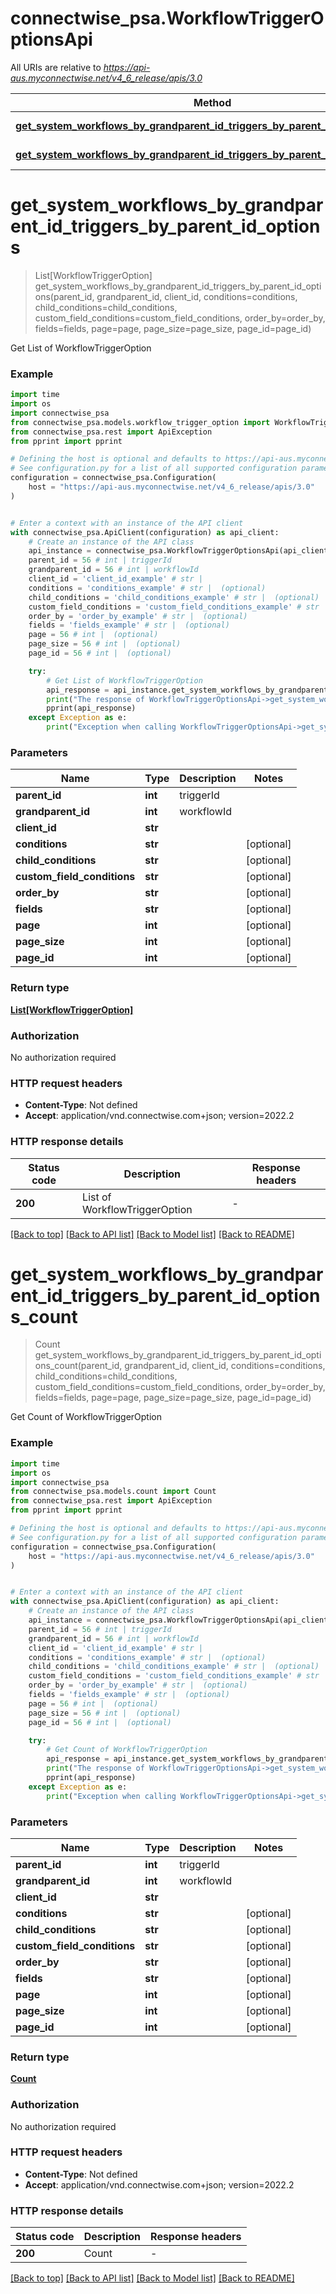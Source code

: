 # connectwise_psa.WorkflowTriggerOptionsApi

All URIs are relative to *https://api-aus.myconnectwise.net/v4_6_release/apis/3.0*

Method | HTTP request | Description
------------- | ------------- | -------------
[**get_system_workflows_by_grandparent_id_triggers_by_parent_id_options**](WorkflowTriggerOptionsApi.md#get_system_workflows_by_grandparent_id_triggers_by_parent_id_options) | **GET** /system/workflows/{grandparentId}/triggers/{parentId}/options | Get List of WorkflowTriggerOption
[**get_system_workflows_by_grandparent_id_triggers_by_parent_id_options_count**](WorkflowTriggerOptionsApi.md#get_system_workflows_by_grandparent_id_triggers_by_parent_id_options_count) | **GET** /system/workflows/{grandparentId}/triggers/{parentId}/options/count | Get Count of WorkflowTriggerOption


# **get_system_workflows_by_grandparent_id_triggers_by_parent_id_options**
> List[WorkflowTriggerOption] get_system_workflows_by_grandparent_id_triggers_by_parent_id_options(parent_id, grandparent_id, client_id, conditions=conditions, child_conditions=child_conditions, custom_field_conditions=custom_field_conditions, order_by=order_by, fields=fields, page=page, page_size=page_size, page_id=page_id)

Get List of WorkflowTriggerOption

### Example

```python
import time
import os
import connectwise_psa
from connectwise_psa.models.workflow_trigger_option import WorkflowTriggerOption
from connectwise_psa.rest import ApiException
from pprint import pprint

# Defining the host is optional and defaults to https://api-aus.myconnectwise.net/v4_6_release/apis/3.0
# See configuration.py for a list of all supported configuration parameters.
configuration = connectwise_psa.Configuration(
    host = "https://api-aus.myconnectwise.net/v4_6_release/apis/3.0"
)


# Enter a context with an instance of the API client
with connectwise_psa.ApiClient(configuration) as api_client:
    # Create an instance of the API class
    api_instance = connectwise_psa.WorkflowTriggerOptionsApi(api_client)
    parent_id = 56 # int | triggerId
    grandparent_id = 56 # int | workflowId
    client_id = 'client_id_example' # str | 
    conditions = 'conditions_example' # str |  (optional)
    child_conditions = 'child_conditions_example' # str |  (optional)
    custom_field_conditions = 'custom_field_conditions_example' # str |  (optional)
    order_by = 'order_by_example' # str |  (optional)
    fields = 'fields_example' # str |  (optional)
    page = 56 # int |  (optional)
    page_size = 56 # int |  (optional)
    page_id = 56 # int |  (optional)

    try:
        # Get List of WorkflowTriggerOption
        api_response = api_instance.get_system_workflows_by_grandparent_id_triggers_by_parent_id_options(parent_id, grandparent_id, client_id, conditions=conditions, child_conditions=child_conditions, custom_field_conditions=custom_field_conditions, order_by=order_by, fields=fields, page=page, page_size=page_size, page_id=page_id)
        print("The response of WorkflowTriggerOptionsApi->get_system_workflows_by_grandparent_id_triggers_by_parent_id_options:\n")
        pprint(api_response)
    except Exception as e:
        print("Exception when calling WorkflowTriggerOptionsApi->get_system_workflows_by_grandparent_id_triggers_by_parent_id_options: %s\n" % e)
```



### Parameters

Name | Type | Description  | Notes
------------- | ------------- | ------------- | -------------
 **parent_id** | **int**| triggerId | 
 **grandparent_id** | **int**| workflowId | 
 **client_id** | **str**|  | 
 **conditions** | **str**|  | [optional] 
 **child_conditions** | **str**|  | [optional] 
 **custom_field_conditions** | **str**|  | [optional] 
 **order_by** | **str**|  | [optional] 
 **fields** | **str**|  | [optional] 
 **page** | **int**|  | [optional] 
 **page_size** | **int**|  | [optional] 
 **page_id** | **int**|  | [optional] 

### Return type

[**List[WorkflowTriggerOption]**](WorkflowTriggerOption.md)

### Authorization

No authorization required

### HTTP request headers

 - **Content-Type**: Not defined
 - **Accept**: application/vnd.connectwise.com+json; version=2022.2

### HTTP response details
| Status code | Description | Response headers |
|-------------|-------------|------------------|
**200** | List of WorkflowTriggerOption |  -  |

[[Back to top]](#) [[Back to API list]](../README.md#documentation-for-api-endpoints) [[Back to Model list]](../README.md#documentation-for-models) [[Back to README]](../README.md)

# **get_system_workflows_by_grandparent_id_triggers_by_parent_id_options_count**
> Count get_system_workflows_by_grandparent_id_triggers_by_parent_id_options_count(parent_id, grandparent_id, client_id, conditions=conditions, child_conditions=child_conditions, custom_field_conditions=custom_field_conditions, order_by=order_by, fields=fields, page=page, page_size=page_size, page_id=page_id)

Get Count of WorkflowTriggerOption

### Example

```python
import time
import os
import connectwise_psa
from connectwise_psa.models.count import Count
from connectwise_psa.rest import ApiException
from pprint import pprint

# Defining the host is optional and defaults to https://api-aus.myconnectwise.net/v4_6_release/apis/3.0
# See configuration.py for a list of all supported configuration parameters.
configuration = connectwise_psa.Configuration(
    host = "https://api-aus.myconnectwise.net/v4_6_release/apis/3.0"
)


# Enter a context with an instance of the API client
with connectwise_psa.ApiClient(configuration) as api_client:
    # Create an instance of the API class
    api_instance = connectwise_psa.WorkflowTriggerOptionsApi(api_client)
    parent_id = 56 # int | triggerId
    grandparent_id = 56 # int | workflowId
    client_id = 'client_id_example' # str | 
    conditions = 'conditions_example' # str |  (optional)
    child_conditions = 'child_conditions_example' # str |  (optional)
    custom_field_conditions = 'custom_field_conditions_example' # str |  (optional)
    order_by = 'order_by_example' # str |  (optional)
    fields = 'fields_example' # str |  (optional)
    page = 56 # int |  (optional)
    page_size = 56 # int |  (optional)
    page_id = 56 # int |  (optional)

    try:
        # Get Count of WorkflowTriggerOption
        api_response = api_instance.get_system_workflows_by_grandparent_id_triggers_by_parent_id_options_count(parent_id, grandparent_id, client_id, conditions=conditions, child_conditions=child_conditions, custom_field_conditions=custom_field_conditions, order_by=order_by, fields=fields, page=page, page_size=page_size, page_id=page_id)
        print("The response of WorkflowTriggerOptionsApi->get_system_workflows_by_grandparent_id_triggers_by_parent_id_options_count:\n")
        pprint(api_response)
    except Exception as e:
        print("Exception when calling WorkflowTriggerOptionsApi->get_system_workflows_by_grandparent_id_triggers_by_parent_id_options_count: %s\n" % e)
```



### Parameters

Name | Type | Description  | Notes
------------- | ------------- | ------------- | -------------
 **parent_id** | **int**| triggerId | 
 **grandparent_id** | **int**| workflowId | 
 **client_id** | **str**|  | 
 **conditions** | **str**|  | [optional] 
 **child_conditions** | **str**|  | [optional] 
 **custom_field_conditions** | **str**|  | [optional] 
 **order_by** | **str**|  | [optional] 
 **fields** | **str**|  | [optional] 
 **page** | **int**|  | [optional] 
 **page_size** | **int**|  | [optional] 
 **page_id** | **int**|  | [optional] 

### Return type

[**Count**](Count.md)

### Authorization

No authorization required

### HTTP request headers

 - **Content-Type**: Not defined
 - **Accept**: application/vnd.connectwise.com+json; version=2022.2

### HTTP response details
| Status code | Description | Response headers |
|-------------|-------------|------------------|
**200** | Count |  -  |

[[Back to top]](#) [[Back to API list]](../README.md#documentation-for-api-endpoints) [[Back to Model list]](../README.md#documentation-for-models) [[Back to README]](../README.md)

